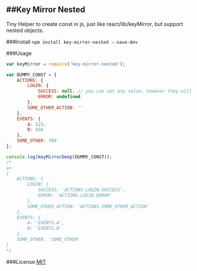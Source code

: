 ##Key Mirror Nested
---
Tiny Helper to create const in js, just like react/lib/keyMirror, but support nested objects.

###Install
`npm install key-mirror-nested --save-dev`

###Usage
```js
var keyMirror = require('key-mirror-nested');

var DUMMY_CONST = {
    ACTIONS: {
        LOGIN: {
            SUCCESS: null, // you can set any value, however they will be replaced.
            ERROR: undefined
        },
        SOME_OTHER_ACTION: ''
    },
    EVENTS: {
        A: 123,
        B: 456
    },
    SOME_OTHER: 789
};

console.log(keyMirrorDeep(DUMMY_CONST));
/*
=>
{ 
    ACTIONS: { 
        LOGIN: { 
            SUCCESS: 'ACTIONS.LOGIN.SUCCESS',
            ERROR: 'ACTIONS.LOGIN.ERROR' 
        },
        SOME_OTHER_ACTION: 'ACTIONS.SOME_OTHER_ACTION' 
    },
    EVENTS: { 
        A: 'EVENTS.A', 
        B: 'EVENTS.B' 
    },
    SOME_OTHER: 'SOME_OTHER' 
}
*/
```

###License
[MIT](http://www.opensource.org/licenses/mit-license.php)

